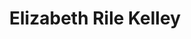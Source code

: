 ---
title: Elizabeth Rile Kelley
permalink: /stories/elizabeth-rile-kelley
layout: biography
group: Story Finder
---